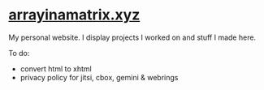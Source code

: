 # [arrayinamatrix.xyz](https://arrayinamatrix.xyz)

My personal website. I display projects I worked on and stuff I made here.

To do:

- convert html to xhtml
- privacy policy for jitsi, cbox, gemini & webrings
